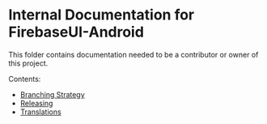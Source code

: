 # Internal Documentation for FirebaseUI-Android

This folder contains documentation needed to be a contributor or
owner of this project.

Contents:

  * [Branching Strategy](branching.md)
  * [Releasing](releasing.md)
  * [Translations](translations.md)
